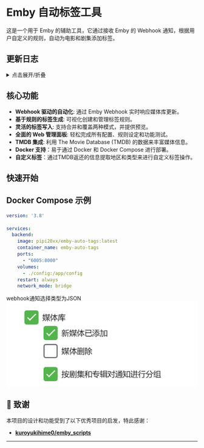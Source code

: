 # Emby 自动标签工具

这是一个用于 Emby 的辅助工具，它通过接收 Emby 的 Webhook 通知，根据用户自定义的规则，自动为电影和剧集添加标签。

## 更新日志

<details>
<summary>点击展开/折叠</summary>

- **v1.0.16 (2025-08-27)**
  - **新增功能**: 标签规则支持“负向匹配”模式。
    - 在规则编辑界面新增“负向匹配”复选框。
    - 勾选此选项后，规则的条件将反转，即当媒体不符合规则条件时，该规则才会被视为匹配。
  - **优化**: 统一并优化了标签规则的组合判断逻辑。
    - 现在，无论是否勾选“严格匹配所有条件”，规则中所有定义的条件（国家、类型、年份、媒体类型）之间都将是**“与”关系**。
    - “严格匹配所有条件”复选框现在仅控制**单个条件内部**的匹配逻辑：
      - **不勾选“严格匹配所有条件” (模糊匹配)**: 单个条件内部（如国家/地区或类型）只要命中任一元素即视为匹配。
      - **勾选“严格匹配所有条件” (严格匹配)**: 单个条件内部（如国家/地区或类型）必须命中所有元素才视为匹配。
    - “负向匹配”逻辑已与此新的组合判断逻辑正确结合。
- **v1.0.15 (2025-08-26)**
  - **新增功能**: 标签规则支持年份范围输入。
    - 在规则编辑界面，年份输入框现在支持 `YYYY-YYYY` 格式的范围输入（例如 `1999-2020`），系统将自动解析为该范围内的所有年份。
    - 同时支持逗号或空格分隔的多个具体年份输入（例如 `1999, 2001, 2005`）。
- **v1.0.14 (2025-08-26)**
  - **新增功能**: Webhook 自动化处理添加延迟设置。
    - 在 Webhook 管理面板新增“自动化处理延迟”输入框，允许用户设置 Webhook 消息处理前的延迟时间（秒）。
    - 默认延迟为 1 秒，可设置为 0 表示不延迟，支持小数输入。
  - **修复**: 修复了前端配置页面 TMDB 访问频率限制周期重复显示的问题。
    - 后端 `config_service.py` 不再对 `rate_limit_period` 进行中文化处理，前端 `main.js` 通过 `keyNames` 映射进行显示。
- **v1.0.13 (2025-08-26)**
  - **新增功能**: 标签规则支持年份范围输入。
    - 在规则编辑界面，年份输入框现在支持 `YYYY-YYYY` 格式的范围输入（例如 `1999-2020`），系统将自动解析为该范围内的所有年份。
    - 同时支持逗号或空格分隔的多个具体年份输入（例如 `1999, 2001, 2005`）。
- **v1.0.12 (2025-08-25)**
  - **修复**: 修复了 `find_emby_items_by_tmdb_id` 函数无法获取同一 TMDB ID 对应的所有 Emby 媒体项目（多版本）的问题。
    - 将 `find_emby_items_by_tmdb_id` 函数的 Emby API 端点从 `/emby/Users/{UserId}/Items` 修改为 `/emby/Items`，并使用 `TmdbId` 参数进行查询，与桌面版 `emby.py` 的搜索逻辑保持一致，确保能够正确获取所有多版本媒体项目。
- **v1.0.11 (2025-08-25)**
  - **新增功能**: “一键为所有媒体打标签”功能支持自定义标签。
    - 在 Web 管理面板的“一键为所有媒体打标签”区域新增复选框和输入框，允许用户选择使用自定义标签。
    - 自定义标签支持逗号分隔输入多个。
    - 选中自定义标签后，系统将使用用户提供的标签，而非规则生成的标签，对媒体进行打标签操作。
- **v1.0.10 (2025-08-25)**
  - **修复**: 修复了 `tag_all_media_items()` 函数中 `library_type` 参数无效的问题，并支持对“最爱”媒体库进行打标签操作。
    - 删除了 `backend/services/emby_service.py` 中重复的 `tag_all_media_items` 函数定义，确保 `library_type` 参数能够正确传递和使用，从而支持对全库和最爱媒体进行打标签。
- **v1.0.9 (2025-08-25)**
  - **新增功能**: 添加了“清除 Emby 媒体库中的指定标签”功能。
    - 在 Web 管理面板中新增了“清除 Emby 媒体库中的指定标签”区域，允许用户输入一个或多个标签，并从所有电影和剧集中移除这些标签。
    - 此操作不可撤销，请谨慎使用。
- **v1.0.8 (2025-08-25)**
  - **新增功能**: 标签规则支持筛选年份。
  - **优化**: 严格规则的判断逻辑修改为完全相等匹配。
- **v1.0.7 (2025-08-25)**
  - **新增功能**: 标签规则支持“严格匹配所有条件”选项。
    - 在规则编辑界面新增“严格匹配所有条件”复选框。
    - 勾选此选项后，规则中的国家/地区和类型条件将变为严格匹配模式，即传入的媒体信息必须包含规则中定义的所有国家/地区和类型 ID 才能匹配成功。
    - 未勾选时，保持原有模糊匹配逻辑（只要命中一个就算匹配）。
- **v1.0.6 (2025-08-25)**
  - **前端**: 对管理面板进行了全面的 UI/UX 美化。
    - **样式现代化**: 更新了整体 CSS 样式，包括颜色、字体、边距和阴影，使界面更具现代感。
    - **通知系统**: 引入 `Toastify-js`，将所有操作结果（如复制成功、保存配置、任务状态等）统一为右上角弹出的 Toast 通知，取代了页面内的文字提示。
    - **美化弹窗**: 引入 `SweetAlert2`，将所有原生 `confirm` 确认框替换为更美观、更友好的对话框。
    - **自适应布局**: 优化了“标签规则管理”弹窗，使其宽度能根据浏览器视口自适应，并使用 CSS Grid 布局使内部的复选框列数能够动态调整，极大地改善了在不同分辨率屏幕上的显示效果和空间利用率。
- **v1.0.5 (2025-08-24)**
  - **优化**: 统一并优化了国家/地区的判断逻辑。
    - **严格限定判断依据**：现在无论是电影还是电视剧，都严格使用 TMDB 数据根目录下的 `origin_country` 字段作为首要判断依据，`original_language` 作为备用。
    - **排除干扰字段**：完全移除了 `production_countries` 和 `production_companies` 作为判断国家/地区的逻辑，解决了因此导致的国家识别不准确问题。
  - **改进**: 优化了测试预览界面的显示。
    - 在预览结果中，地区将优先显示中文名称，使结果更直观、更易于理解。
- **v1.0.4 (2025-08-24)**
  - **新增功能**: 标签规则支持设置作用于电影、剧集或全部。
    - 在规则编辑界面新增“作用于”选项，允许用户指定规则仅应用于电影、剧集或所有媒体类型。
    - 后端逻辑已更新，根据此设置过滤规则。
- **v1.0.3 (2025-08-24)**
  - **新增功能**: TMDB 请求限流功能。
    - 增加了对 TMDB API 请求的限流，默认每秒1次。
    - 限流周期可在配置页面设置，支持小数（如0.3秒、0.5秒），设置为0表示不限制。
  - **依赖更新**: 添加了 `ratelimit` 和 `backoff` 库。
- **v1.0.2 (2025-08-24)**
  - **新增功能**: 添加了“一键为所有媒体打标签”功能。
    - 在 Web 管理面板中新增了“一键为所有媒体打标签”区域，允许用户选择写入模式（合并/覆盖）并触发对所有电影和剧集进行打标签操作。
    - 任务在后台异步执行，前端页面通过轮询API实时显示任务进度（已处理、已更新、失败数量）。
  - **改进**: 优化了后台任务的日志记录，将 `print` 语句替换为 `logging` 模块。
  - **修复**: 修复了 `AttributeError: module 'services.config_service' has no attribute 'get_current_time'` 错误。
- **v1.0.1 (2025-08-24)**
  - **新增功能**: 添加了“清除所有 Emby 媒体库标签”功能。
    - 在 Web 管理面板中新增了“清除所有 Emby 媒体库标签”按钮，允许用户一键清除所有电影和剧集的标签。
    - 此操作不可撤销，请谨慎使用。
- **v1.0.0 (2025-08-24)**
  - 项目初始化。

</details>

## 核心功能

- **Webhook 驱动的自动化**: 通过 Emby Webhook 实时响应媒体库更新。
- **基于规则的标签生成**: 可视化创建和管理标签规则。
- **灵活的标签写入**: 支持合并和覆盖两种模式，并提供预览。
- **全面的 Web 管理面板**: 轻松完成所有配置、规则设定和功能测试。
- **TMDB 集成**: 利用 The Movie Database (TMDB) 的数据来丰富媒体信息。
- **Docker 支持**：易于通过 Docker 和 Docker Compose 进行部署。
- **自定义标签**：通过TMDB返还的信息提取地区和类型来进行自定义标签操作。

## 快速开始

## Docker Compose 示例

```yaml
version: '3.8'

services:
  backend:
    image: pipi20xx/emby-auto-tags:latest
    container_name: emby-auto-tags
    ports:
      - "6005:8000"
    volumes:
      - ./config:/app/config
    restart: always
    network_mode: bridge
```

webhook通知选择类型为JSON
![alt text](img/image.png)

## 🙏 致谢

本项目的设计和功能受到了以下优秀项目的启发，特此感谢：

- **[kuroyukihime0/emby_scripts](https://github.com/kuroyukihime0/emby_scripts)**
---
